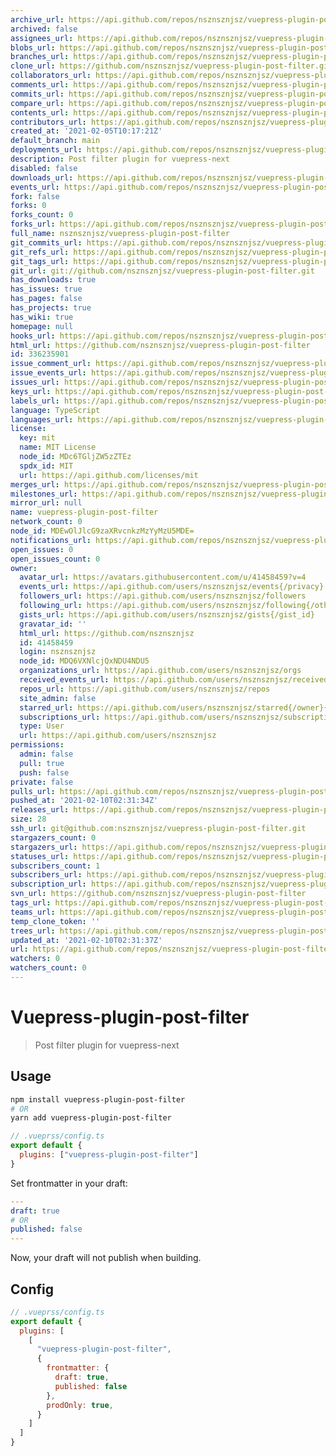 ```yaml
---
archive_url: https://api.github.com/repos/nsznsznjsz/vuepress-plugin-post-filter/{archive_format}{/ref}
archived: false
assignees_url: https://api.github.com/repos/nsznsznjsz/vuepress-plugin-post-filter/assignees{/user}
blobs_url: https://api.github.com/repos/nsznsznjsz/vuepress-plugin-post-filter/git/blobs{/sha}
branches_url: https://api.github.com/repos/nsznsznjsz/vuepress-plugin-post-filter/branches{/branch}
clone_url: https://github.com/nsznsznjsz/vuepress-plugin-post-filter.git
collaborators_url: https://api.github.com/repos/nsznsznjsz/vuepress-plugin-post-filter/collaborators{/collaborator}
comments_url: https://api.github.com/repos/nsznsznjsz/vuepress-plugin-post-filter/comments{/number}
commits_url: https://api.github.com/repos/nsznsznjsz/vuepress-plugin-post-filter/commits{/sha}
compare_url: https://api.github.com/repos/nsznsznjsz/vuepress-plugin-post-filter/compare/{base}...{head}
contents_url: https://api.github.com/repos/nsznsznjsz/vuepress-plugin-post-filter/contents/{+path}
contributors_url: https://api.github.com/repos/nsznsznjsz/vuepress-plugin-post-filter/contributors
created_at: '2021-02-05T10:17:21Z'
default_branch: main
deployments_url: https://api.github.com/repos/nsznsznjsz/vuepress-plugin-post-filter/deployments
description: Post filter plugin for vuepress-next
disabled: false
downloads_url: https://api.github.com/repos/nsznsznjsz/vuepress-plugin-post-filter/downloads
events_url: https://api.github.com/repos/nsznsznjsz/vuepress-plugin-post-filter/events
fork: false
forks: 0
forks_count: 0
forks_url: https://api.github.com/repos/nsznsznjsz/vuepress-plugin-post-filter/forks
full_name: nsznsznjsz/vuepress-plugin-post-filter
git_commits_url: https://api.github.com/repos/nsznsznjsz/vuepress-plugin-post-filter/git/commits{/sha}
git_refs_url: https://api.github.com/repos/nsznsznjsz/vuepress-plugin-post-filter/git/refs{/sha}
git_tags_url: https://api.github.com/repos/nsznsznjsz/vuepress-plugin-post-filter/git/tags{/sha}
git_url: git://github.com/nsznsznjsz/vuepress-plugin-post-filter.git
has_downloads: true
has_issues: true
has_pages: false
has_projects: true
has_wiki: true
homepage: null
hooks_url: https://api.github.com/repos/nsznsznjsz/vuepress-plugin-post-filter/hooks
html_url: https://github.com/nsznsznjsz/vuepress-plugin-post-filter
id: 336235901
issue_comment_url: https://api.github.com/repos/nsznsznjsz/vuepress-plugin-post-filter/issues/comments{/number}
issue_events_url: https://api.github.com/repos/nsznsznjsz/vuepress-plugin-post-filter/issues/events{/number}
issues_url: https://api.github.com/repos/nsznsznjsz/vuepress-plugin-post-filter/issues{/number}
keys_url: https://api.github.com/repos/nsznsznjsz/vuepress-plugin-post-filter/keys{/key_id}
labels_url: https://api.github.com/repos/nsznsznjsz/vuepress-plugin-post-filter/labels{/name}
language: TypeScript
languages_url: https://api.github.com/repos/nsznsznjsz/vuepress-plugin-post-filter/languages
license:
  key: mit
  name: MIT License
  node_id: MDc6TGljZW5zZTEz
  spdx_id: MIT
  url: https://api.github.com/licenses/mit
merges_url: https://api.github.com/repos/nsznsznjsz/vuepress-plugin-post-filter/merges
milestones_url: https://api.github.com/repos/nsznsznjsz/vuepress-plugin-post-filter/milestones{/number}
mirror_url: null
name: vuepress-plugin-post-filter
network_count: 0
node_id: MDEwOlJlcG9zaXRvcnkzMzYyMzU5MDE=
notifications_url: https://api.github.com/repos/nsznsznjsz/vuepress-plugin-post-filter/notifications{?since,all,participating}
open_issues: 0
open_issues_count: 0
owner:
  avatar_url: https://avatars.githubusercontent.com/u/41458459?v=4
  events_url: https://api.github.com/users/nsznsznjsz/events{/privacy}
  followers_url: https://api.github.com/users/nsznsznjsz/followers
  following_url: https://api.github.com/users/nsznsznjsz/following{/other_user}
  gists_url: https://api.github.com/users/nsznsznjsz/gists{/gist_id}
  gravatar_id: ''
  html_url: https://github.com/nsznsznjsz
  id: 41458459
  login: nsznsznjsz
  node_id: MDQ6VXNlcjQxNDU4NDU5
  organizations_url: https://api.github.com/users/nsznsznjsz/orgs
  received_events_url: https://api.github.com/users/nsznsznjsz/received_events
  repos_url: https://api.github.com/users/nsznsznjsz/repos
  site_admin: false
  starred_url: https://api.github.com/users/nsznsznjsz/starred{/owner}{/repo}
  subscriptions_url: https://api.github.com/users/nsznsznjsz/subscriptions
  type: User
  url: https://api.github.com/users/nsznsznjsz
permissions:
  admin: false
  pull: true
  push: false
private: false
pulls_url: https://api.github.com/repos/nsznsznjsz/vuepress-plugin-post-filter/pulls{/number}
pushed_at: '2021-02-10T02:31:34Z'
releases_url: https://api.github.com/repos/nsznsznjsz/vuepress-plugin-post-filter/releases{/id}
size: 28
ssh_url: git@github.com:nsznsznjsz/vuepress-plugin-post-filter.git
stargazers_count: 0
stargazers_url: https://api.github.com/repos/nsznsznjsz/vuepress-plugin-post-filter/stargazers
statuses_url: https://api.github.com/repos/nsznsznjsz/vuepress-plugin-post-filter/statuses/{sha}
subscribers_count: 1
subscribers_url: https://api.github.com/repos/nsznsznjsz/vuepress-plugin-post-filter/subscribers
subscription_url: https://api.github.com/repos/nsznsznjsz/vuepress-plugin-post-filter/subscription
svn_url: https://github.com/nsznsznjsz/vuepress-plugin-post-filter
tags_url: https://api.github.com/repos/nsznsznjsz/vuepress-plugin-post-filter/tags
teams_url: https://api.github.com/repos/nsznsznjsz/vuepress-plugin-post-filter/teams
temp_clone_token: ''
trees_url: https://api.github.com/repos/nsznsznjsz/vuepress-plugin-post-filter/git/trees{/sha}
updated_at: '2021-02-10T02:31:37Z'
url: https://api.github.com/repos/nsznsznjsz/vuepress-plugin-post-filter
watchers: 0
watchers_count: 0
---
```


# Vuepress-plugin-post-filter

> Post filter plugin for vuepress-next

## Usage

```bash
npm install vuepress-plugin-post-filter
# OR
yarn add vuepress-plugin-post-filter
```

```js
// .vueprss/config.ts
export default {
  plugins: ["vuepress-plugin-post-filter"]
}
```

Set frontmatter in your draft:

```yaml
---
draft: true
# OR
published: false
---
```

Now, your draft will not publish when building.


## Config

```js
// .vueprss/config.ts
export default {
  plugins: [
    [
      "vuepress-plugin-post-filter",
      {
        frontmatter: {
          draft: true,
          published: false
        },
        prodOnly: true,
      }
    ]
  ]
}
```
